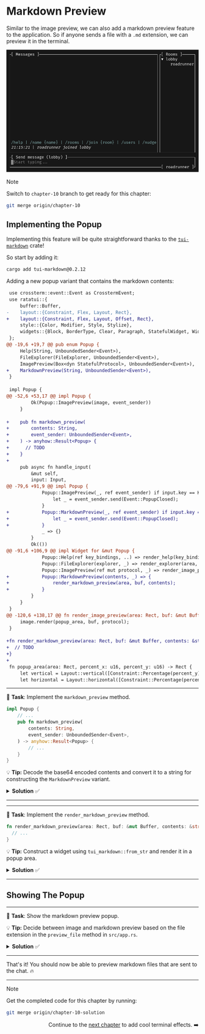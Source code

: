 # Markdown Preview

Similar to the image preview, we can also add a markdown preview feature to the application. So if anyone sends a file with a `.md` extension, we can preview it in the terminal.

![markdown preview](images/markdown_preview.gif)

> [!NOTE] 
> Switch to `chapter-10` branch to get ready for this chapter:
>
> ```sh
> git merge origin/chapter-10
> ```

## Implementing the Popup

Implementing this feature will be quite straightforward thanks to the [`tui-markdown`](https://github.com/joshka/tui-markdown) crate!

So start by adding it:

```sh
cargo add tui-markdown@0.2.12
```

Adding a new popup variant that contains the markdown contents:

```diff
 use crossterm::event::Event as CrosstermEvent;
 use ratatui::{
     buffer::Buffer,
-    layout::{Constraint, Flex, Layout, Rect},
+    layout::{Constraint, Flex, Layout, Offset, Rect},
     style::{Color, Modifier, Style, Stylize},
     widgets::{Block, BorderType, Clear, Paragraph, StatefulWidget, Widget, Wrap},
 };
@@ -19,6 +19,7 @@ pub enum Popup {
     Help(String, UnboundedSender<Event>),
     FileExplorer(FileExplorer, UnboundedSender<Event>),
     ImagePreview(Box<dyn StatefulProtocol>, UnboundedSender<Event>),
+    MarkdownPreview(String, UnboundedSender<Event>),
 }

 impl Popup {
@@ -52,6 +53,17 @@ impl Popup {
         Ok(Popup::ImagePreview(image, event_sender))
     }

+    pub fn markdown_preview(
+        contents: String,
+        event_sender: UnboundedSender<Event>,
+    ) -> anyhow::Result<Popup> {
+      // TODO
+    }
+
     pub async fn handle_input(
         &mut self,
         input: Input,
@@ -79,6 +91,9 @@ impl Popup {
             Popup::ImagePreview(_, ref event_sender) if input.key == Key::Esc => {
                 let _ = event_sender.send(Event::PopupClosed);
             }
+            Popup::MarkdownPreview(_, ref event_sender) if input.key == Key::Esc => {
+                let _ = event_sender.send(Event::PopupClosed);
+            }
             _ => {}
         }
         Ok(())
@@ -91,6 +106,9 @@ impl Widget for &mut Popup {
             Popup::Help(ref key_bindings, ..) => render_help(key_bindings, area, buf),
             Popup::FileExplorer(explorer, _) => render_explorer(area, buf, explorer),
             Popup::ImagePreview(ref mut protocol, _) => render_image_preview(area, buf, protocol),
+            Popup::MarkdownPreview(contents, _) => {
+                render_markdown_preview(area, buf, contents);
+            }
         }
     }
 }
@@ -120,6 +138,17 @@ fn render_image_preview(area: Rect, buf: &mut Buffer, protocol: &mut Box<dyn Sta
     image.render(popup_area, buf, protocol);
 }

+fn render_markdown_preview(area: Rect, buf: &mut Buffer, contents: &str) {
+  // TODO
+}
+
 fn popup_area(area: Rect, percent_x: u16, percent_y: u16) -> Rect {
     let vertical = Layout::vertical([Constraint::Percentage(percent_y)]).flex(Flex::Center);
     let horizontal = Layout::horizontal([Constraint::Percentage(percent_x)]).flex(Flex::Center);
```

---

🎯 **Task**: Implement the `markdown_preview` method.

```rust
impl Popup {
    // ...
    pub fn markdown_preview(
        contents: String,
        event_sender: UnboundedSender<Event>,
    ) -> anyhow::Result<Popup> {
        // ...
    }
}
```

💡 **Tip:** Decode the base64 encoded contents and convert it to a string for constructing the `MarkdownPreview` variant.

<details>
<summary><b>Solution</b> ✅</summary>

```rust
impl Popup {
    // ...
    pub fn markdown_preview(
        contents: String,
        event_sender: UnboundedSender<Event>,
    ) -> anyhow::Result<Popup> {
        let contents = BASE64_STANDARD.decode(contents.as_bytes())?;
        Ok(Popup::MarkdownPreview(
            String::from_utf8(contents)?,
            event_sender,
        ))
    }
}
```

</details>

---

---

🎯 **Task**: Implement the `render_markdown_preview` method.

```rust
fn render_markdown_preview(area: Rect, buf: &mut Buffer, contents: &str) {
  // ...
}
```

💡 **Tip:** Construct a widget using `tui_markdown::from_str` and render it in a popup area.

<details>
<summary><b>Solution</b> ✅</summary>

```rust
fn render_markdown_preview(area: Rect, buf: &mut Buffer, contents: &str) {
    let text = tui_markdown::from_str(contents);
    let mut popup_area = popup_area(area, 80, 80);
    if let (Ok(width), Ok(height)) = (u16::try_from(text.width()), u16::try_from(text.height())) {
        popup_area = popup_area.clamp(Rect::new(popup_area.x, popup_area.y, width + 2, height + 2));
    }
    Clear.render(popup_area, buf);
    Block::bordered().render(popup_area, buf);
    text.render(popup_area.offset(Offset { x: 1, y: 1 }), buf);
}
```

The `tui-markdown` crate renders markdown content in the terminal, calculating the necessary area for display (i.e. `clamp`).

</details>

---

## Showing The Popup

---

🎯 **Task**: Show the markdown preview popup.

💡 **Tip:** Decide between image and markdown preview based on the file extension in the `preview_file` method in `src/app.rs`.

<details>
<summary><b>Solution</b> ✅</summary>

```diff
         let selected_event = self.message_list.selected_event();
         let event_sender = self.event_sender.clone();
         if let Some(ServerEvent::RoomEvent {
-            event: RoomEvent::File { contents, .. },
+            event: RoomEvent::File { filename, contents },
             ..
         }) = selected_event
         {
-            let popup = Popup::image_preview(contents, event_sender)?;
+            let popup = if filename.ends_with("jpg") {
+                Popup::image_preview(contents, event_sender)
+            } else {
+                Popup::markdown_preview(contents, event_sender)
+            }?;
             self.popup = Some(popup);
         }
         Ok(())
```

</details>

---

That's it! You should now be able to preview markdown files that are sent to the chat. 🔥

---

> [!NOTE] 
> Get the completed code for this chapter by running:
>
> ```sh
> git merge origin/chapter-10-solution
> ```

<div style="text-align: right">

Continue to the [next chapter](./11_effects.md) to add cool terminal effects. ➡️

</div>

